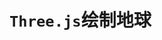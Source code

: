 # `Three.js`绘制地球

<script setup>
    import Earth from '../components/demo/three/earth.vue'
</script>

<Earth />
